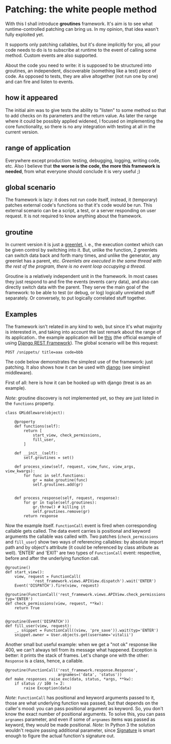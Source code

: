Patching: the white people method
=================================

With this I shall introduce **groutines** framework.
It's aim is to see what runtime-controlled patching can bring us. In my opinion, that idea wasn't fully exploited yet.

It supports only patching callables, but it's done implicitly for you, all your code needs to do is to subscribe at runtime to the event of calling some method. Custom events are also supported.

About the code you need to write: it is supposed to be structured into groutines, an independent, discoverable (something like a test) piece of code. As opposed to tests, they are alive altogether (not run one by one) and can fire and listen to events.

how it appeared
----------------
The initial aim was to give tests the ability to "listen" to some method so that to add checks on its parameters and the return value. As later the range where it could be possibly applied widened, I focused on implementing the core functionality, so there is no any integration with testing at all in the current version.

range of application
---------------------
Everywhere except production: testing, debugging, logging, writing code, etc. Also I believe that **the worse is the code,
the more this framework is needed**, from what everyone should conclude it is very useful ;)

global scenario
-----------------
The framework is lazy: it does not run code itself, instead, it (temporary) patches external code's functions so that it's code would be run. This external scenario can be a script, a test, or a server responding on user request. It is not required to know anything about the framework.

groutine
----------
In current version it is just a [greenlet](http://greenlet.readthedocs.org), i. e., the execution context which can be given control by switching into it. But, unlike the function, 2 greenlets can switch data back and forth many times, and unlike the generator, any greenlet has a parent, etc. *Greenlets are executed in the same thread with the rest of the program, there is no event loop occupying a thread.*

Groutine is a relatively independent unit in the framework. In most cases they just respond to and fire the events (events carry data), and also can directly switch data with the parent. They serve the main goal of the framework: to be able to test (or debug, or log) logically unrelated stuff separately. Or conversely, to put logically correlated stuff together.

Examples
-------------
The framework isn't related in any kind to web, but since it's what majority is interested in, and taking into account the last remark about 
the range of its application.. the example application will be [this](https://github.com/tomchristie/rest-framework-tutorial)
(the official example of using [Django REST Framework](http://www.django-rest-framework.org/)). The global scenario will be this request:
    
    POST /snippets/ title=aaa code=bbb

The code below demonstrates the simplest use of the framework: just patching.
It also shows how it can be used with [django](https://www.djangoproject.com/) (see simplest middleware).

First of all: here is how it can be hooked up with django (treat is as an example).

*Note*: groutine discovery is not implemented yet, so they are just listed in the ``functions`` property. 

    class GMiddleware(object):
        
        @property
        def functions(self):
            return [
                start_view, check_permissions,
                fill_user,
            ]
        
        def __init__(self):
            self.groutines = set()
        
        def process_view(self, request, view_func, view_args, view_kwargs):
            for func in self.functions:
                gr = make_groutine(func)
                self.groutines.add(gr)
            
        
        def process_response(self, request, response):
            for gr in tuple(self.groutines):
                gr.throw() # killing it
                self.groutines.remove(gr)
            return response

Now the example itself. ``FunctionCall`` event is fired when corresponding callable gets called. The data event carries is positional and
keyword arguments the callable was called with. Two patches (``check_permissions``
and ``fill_user``) show two ways of referencing callables: by absolute import path and by object's attribute (it could be referenced by class atribute 
as well). 'ENTER' and 'EXIT' are two types of ``FunctionCall`` event: respective, before and after the underlying function call.

    @groutine()
    def start_view():
        view, request = FunctionCall(
                'rest_framework.views.APIView.dispatch').wait('ENTER')
        Event('DISPATCH').fire(view, request)

    @groutine(FunctionCall('rest_framework.views.APIView.check_permissions'), typ='ENTER')
    def check_permissions(view, request, **kw):
        return True


    @groutine(Event('DISPATCH'))
    def fill_user(view, request):
        _, snippet = FunctionCall((view, 'pre_save')).wait(typ='ENTER')
        snippet.owner = User.objects.get(username='vitalii')

Another small but useful example: when we get a "not ok" response like 400, we can't always tell from its message what happened.
Exception is better: it prints the stack of frames. Let's change one with the other: ``Response`` is a class, hence, a callable.
    
    @groutine(FunctionCall('rest_framework.response.Response',
                           argnames=('data', 'status'))
    def make_responses_raise_exc(data, status, *args, **kw):
        if status // 100 != 2:
            raise Exception(data)
    
*Note*: ``FunctionCall`` has positional and keyword arguments passed to it, those are what underlying function was passed, but that
depends on the caller's mood: you can pass positional argument as keyword. So, you don't know the exact number of positional arguments.
To solve this, you can pass ``argnames`` parameter, and even if some of ``argnames`` items was passed as keyword, they would be made positional.
*Note*: In Python 3 the solution wouldn't require passing additional parameter, since [Signature](https://docs.python.org/3/library/inspect.html#inspect.Signature)
is smart enough to figure the actual function's signature out.
